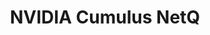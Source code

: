 ---
title: NVIDIA Cumulus NetQ
layout: pdf
product: Cumulus NetQ
type: pdf
bookhidden: true
version: "4.2"
imgData: cumulus-netq
siteSlug: cumulus-netq
pdfhidden: true
---
